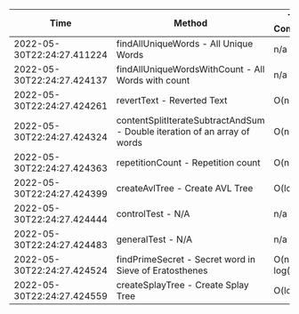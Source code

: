 | Time | Method | Time Complexity | Space Complexity | Repetitions | Java Duration | Kotlin Duration | Machine |
|---|---|---|---|---|---|---|---|
| 2022-05-30T22:24:27.411224 | findAllUniqueWords - All Unique Words | n/a | n/a | 10000 | 1847 | 2629 | Prototype |
| 2022-05-30T22:24:27.424137 | findAllUniqueWordsWithCount - All Words with count | n/a | n/a | 10000 | 1935 | 1589 | Prototype |
| 2022-05-30T22:24:27.424261 | revertText - Reverted Text | O(n) | O(1) | 10000 | 783 | 481 | Prototype |
| 2022-05-30T22:24:27.424324 | contentSplitIterateSubtractAndSum - Double iteration of an array of words | O(n^2) | O(1) | 10000 | 415 | 2083 | Prototype |
| 2022-05-30T22:24:27.424363 | repetitionCount - Repetition count | O(n^2) | O(1) | 10000 | 2558 | 1778 | Prototype |
| 2022-05-30T22:24:27.424399 | createAvlTree - Create AVL Tree | O(log n) | O(n) | 10000 | 317 | 521 | Prototype |
| 2022-05-30T22:24:27.424444 | controlTest - N/A | n/a | n/a | 10000 | 697 | 610 | Prototype |
| 2022-05-30T22:24:27.424483 | generalTest - N/A | n/a | n/a | 10000 | 198 | 176 | Prototype |
| 2022-05-30T22:24:27.424524 | findPrimeSecret - Secret word in Sieve of Eratosthenes | O(n * log(log n)) | O(n) | 10000 | 603 | 677 | Prototype |
| 2022-05-30T22:24:27.424559 | createSplayTree - Create Splay Tree | O(log n) | O(n) | 10000 | 168 | -1 | Prototype |

